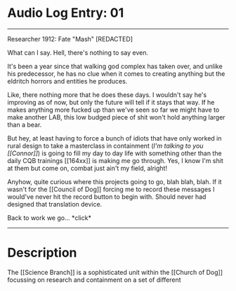 # Audio Log Entry: 01
--- 
Researcher 1912: Fate "Mash" \[REDACTED]

What can I say. Hell, there's nothing to say even.

It's been a year since that walking god complex has taken over, and unlike his predecessor, he has no clue when it comes to creating anything but the eldritch horrors and entities he produces.

Like, there nothing more that he does these days. I wouldn't say he's improving as of now, but only the future will tell if it stays that way. If he makes anything more fucked up than we've seen so far we might have to make another LAB, this low budged piece of shit won't hold anything larger than a bear.

But hey, at least having to force a bunch of idiots that have only worked in rural design to take a masterclass in containment (*I'm talking to you [[Connor]]*) is going to fill my day to day life with something other than the daily CQB trainings [[164xx]] is making me go through. Yes, I know I'm shit at them but come on, combat just ain't my field, alright!

Anyhow, quite curious where this projects going to go, blah blah, blah. If it wasn't for the [[Council of Dog]] forcing me to record these messages I would've never hit the record button to begin with. Should never had designed that translation device.

Back to work we go... \*click\*

---

# Description

The [[Science Branch]] is a sophisticated unit within the [[Church of Dog]] focussing on research and containment on a set of different 